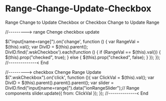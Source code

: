 # Range-Change-Update-Checkbox
Range Change to Update Checkbox or Checkbox Change to Update Range


//---------> range Chenge checkbox update

$("input[name=range]").on('change', function () {
    var RangeVal = $(this).val();
    var DivID = $(this).parent();
    DivID.find('.wskCheckbox').each(function () {
        if (RangeVal == $(this).val())
        {
        $(this).prop("checked", true);
        }
        else
        {
        $(this).prop("checked", false);
        }
    });
});
//--------------< End

//---------> checkbox Chenge  Range Update
$(".wskCheckbox").on('click', function (){
var ClickVal = $(this).val();
var DivID = $(this).parent().parent().parent();
var slider = DivID.find("input[name=range]").data("ionRangeSlider");// Range components
    slider.update({
        from: ClickVal
    });
});
//--------------< End
    
